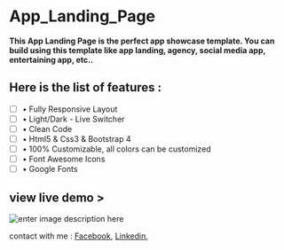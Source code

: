 # App_Landing_Page

**This App Landing Page is the perfect app showcase template. You can build using this template like app landing, agency, social media app, entertaining app, etc..**
## Here is the list of features :
 - [ ] • Fully Responsive Layout  
 - [ ] • Light/Dark - Live Switcher  
 - [ ] • Clean Code  
 - [ ] • Html5 & Css3 & Bootstrap 4  
 - [ ] • 100% Customizable, all colors can be customized  
 - [ ] • Font Awesome Icons  
 - [ ] • Google Fonts

## view live demo >

![enter image description here](https://1.bp.blogspot.com/-DsocnjL3wmc/YCujetSrhPI/AAAAAAAAASQ/ujBErKMEBMAkawfJite8Lt2JDPkRsmFYQCLcBGAsYHQ/s370/qrcode_raihaninfo.github.io.png)

contact with me : [Facebook](https://www.facebook.com/raihan.mahmudi.50), [Linkedin](https://www.linkedin.com/in/raihaninfo/), 
